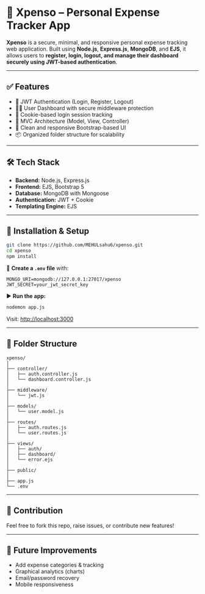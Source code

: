 # 💸 Xpenso – Personal Expense Tracker App

**Xpenso** is a secure, minimal, and responsive personal expense tracking web application. Built using **Node.js**, **Express.js**, **MongoDB**, and **EJS**, it allows users to **register, login, logout, and manage their dashboard securely using JWT-based authentication**.

---

## ✅ Features

- 🔐 JWT Authentication (Login, Register, Logout)
- 🧑‍💼 User Dashboard with secure middleware protection
- 📁 Cookie-based login session tracking
- 🧠 MVC Architecture (Model, View, Controller)
- 🎨 Clean and responsive Bootstrap-based UI
- 📦 Organized folder structure for scalability

---

## 🛠️ Tech Stack

- **Backend:** Node.js, Express.js  
- **Frontend:** EJS, Bootstrap 5  
- **Database:** MongoDB with Mongoose  
- **Authentication:** JWT + Cookie  
- **Templating Engine:** EJS  

---

## 🚀 Installation & Setup

```bash
git clone https://github.com/MEHULsahu6/xpenso.git
cd xpenso
npm install
```

🔑 **Create a `.env` file** with:

```env
MONGO_URI=mongodb://127.0.0.1:27017/xpenso
JWT_SECRET=your_jwt_secret_key
```

▶️ **Run the app:**

```bash
nodemon app.js
```

Visit: [http://localhost:3000](http://localhost:3000)

---

## 📂 Folder Structure

```
xpenso/
│
├── controller/
│   ├── auth.controller.js
│   └── dashboard.controller.js
│
├── middleware/
│   └── jwt.js
│
├── models/
│   └── user.model.js
│
├── routes/
│   ├── auth.routes.js
│   └── user.routes.js
│
├── views/
│   ├── auth/
│   ├── dashboard/
│   └── error.ejs
│
├── public/
│
├── app.js
└── .env
```

---

## 🙌 Contribution

Feel free to fork this repo, raise issues, or contribute new features!

---

## 🧠 Future Improvements

- Add expense categories & tracking
- Graphical analytics (charts)
- Email/password recovery
- Mobile responsiveness
